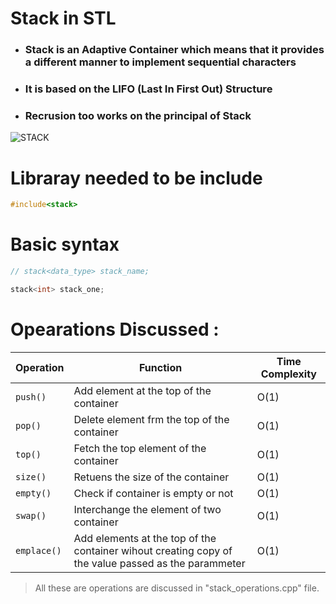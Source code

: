 # Stack in STL

* ### Stack is an Adaptive Container which means that it provides a different manner to implement sequential characters

* ### It is based on the LIFO (Last In First Out) Structure

* ### Recrusion too works on the principal  of Stack

 ![STACK](https://he-s3.s3.amazonaws.com/media/uploads/defd4ad.png)

# Libraray needed to be include
```cpp
#include<stack>
```

# Basic syntax


```cpp
// stack<data_type> stack_name;

stack<int> stack_one;
```

# Opearations Discussed :

| Operation | Function | Time Complexity |
| ----------|----------| ----------------|
|```push()```|Add element at the top of the container | O(1)|
|`pop()`|Delete element frm the top of the container | O(1)|
|`top()`| Fetch the top element of the container | O(1)|
|`size()`|Retuens the size of the container| O(1)|
|`empty()`| Check if container is empty or not | O(1)|
|`swap()`|Interchange the element of two container | O(1)|
|`emplace()`| Add elements at the top of the container wihout creating copy of the value passed as the parammeter | O(1)|


> All these are operations are discussed in "stack_operations.cpp" file.
